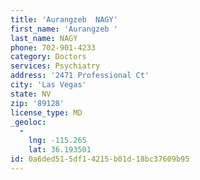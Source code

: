 ```yaml
---
title: 'Aurangzeb  NAGY'
first_name: 'Aurangzeb '
last_name: NAGY
phone: 702-901-4233
category: Doctors
services: Psychiatry
address: '2471 Professional Ct'
city: 'Las Vegas'
state: NV
zip: '89128'
license_type: MD
_geoloc:
  -
    lng: -115.265
    lat: 36.193501
id: 0a6ded51-5df1-4215-b01d-18bc37609b95
---
```

